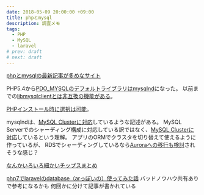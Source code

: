 ```yaml
---
date: 2018-05-09 20:00:00 +09:00
title: phpとmysql
description: 調査メモ
tags:
  - PHP
  - MySQL
  - laravel
# prev: draft
# next: draft
---
```


[phpとmysqlの最新記事が多めなサイト](https://www.s-style.co.jp/blog/category/tech/mysql/)

PHP5.4から[PDO_MYSQLのデフォルトライブラリはmysqlnd](http://php.net/manual/ja/ref.pdo-mysql.php)になった。
以前までの[libmysqlclientとは非互換の機能がある](http://php.net/manual/ja/book.mysqlnd.php)。

[PHPインストール時に選択は可能](http://php.net/manual/ja/mysqlinfo.library.choosing.php)。

mysqlndは、[MySQL Clusterに対応](http://php.net/manual/ja/mysqlnd-ms.configuration.php#ini.mysqlnd-ms.multi-master)しているような記述がある。
MySQL Serverでのシャーディング構成に対応している訳ではなく、[MySQL Clusterに対応](http://php.net/manual/ja/mysqlnd-ms.supportedclusters.php)しているという理解。
アプリのORMでクラスタを切り替えて使えるように作っているが、
RDSでシャーディングしているなら[Auroraへの移行も検討](https://aws.amazon.com/jp/blogs/news/reduce-resource-consumption-by-consolidating-your-sharded-system-into-aurora/)されそうな感じ？

[なんかいろいろ細かいチップスまとめ](https://qiita.com/Hiraku)

[php7でlaravelのdatabase（arっぽいの）使ってみた話](http://blog.zuckey17.org/entry/2018/01/07/235922)
バッドノウハウ共有ありで参考になるかも
何回かに分けて記事が書かれている

